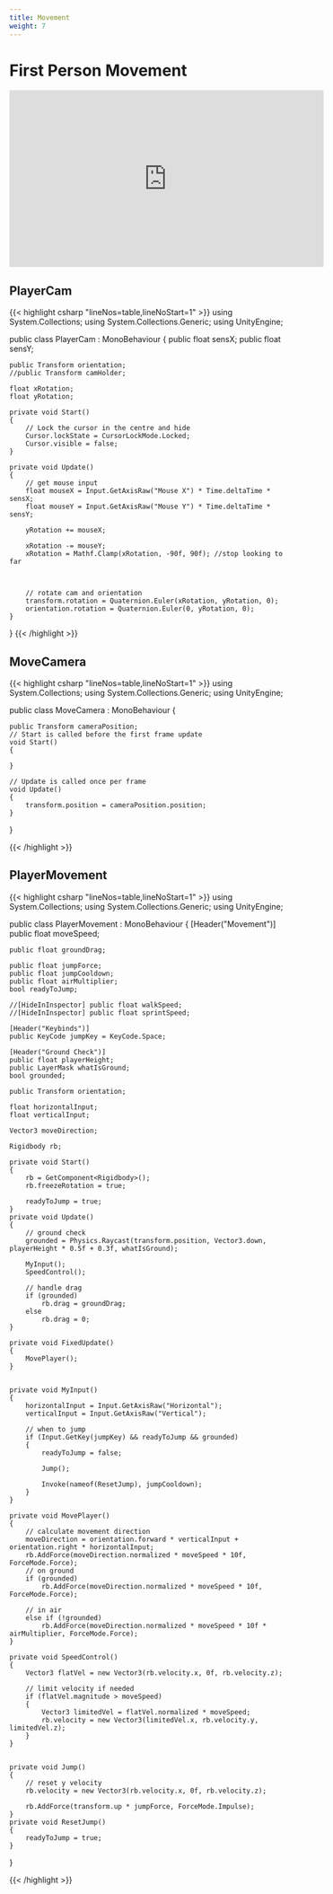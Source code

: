 ```yaml
---
title: Movement
weight: 7
---
```


# First Person Movement
<iframe width="560" height="315" src="https://www.youtube.com/embed/f473C43s8nE" title="YouTube video player" frameborder="0" allow="accelerometer; autoplay; clipboard-write; encrypted-media; gyroscope; picture-in-picture" allowfullscreen></iframe>


## PlayerCam
{{< highlight csharp "lineNos=table,lineNoStart=1" >}}
using System.Collections;
using System.Collections.Generic;
using UnityEngine;

public class PlayerCam : MonoBehaviour
{
    public float sensX;
    public float sensY;

    public Transform orientation;
    //public Transform camHolder;

    float xRotation;
    float yRotation;

    private void Start()
    {
        // Lock the cursor in the centre and hide
        Cursor.lockState = CursorLockMode.Locked;
        Cursor.visible = false;
    }

    private void Update()
    {
        // get mouse input
        float mouseX = Input.GetAxisRaw("Mouse X") * Time.deltaTime * sensX;
        float mouseY = Input.GetAxisRaw("Mouse Y") * Time.deltaTime * sensY;

        yRotation += mouseX;

        xRotation -= mouseY;
        xRotation = Mathf.Clamp(xRotation, -90f, 90f); //stop looking to far

        

        // rotate cam and orientation
        transform.rotation = Quaternion.Euler(xRotation, yRotation, 0);
        orientation.rotation = Quaternion.Euler(0, yRotation, 0);
    }

}
{{< /highlight >}}



## MoveCamera
{{< highlight csharp "lineNos=table,lineNoStart=1" >}}
using System.Collections;
using System.Collections.Generic;
using UnityEngine;

public class MoveCamera : MonoBehaviour
{

    public Transform cameraPosition;
    // Start is called before the first frame update
    void Start()
    {
        
    }

    // Update is called once per frame
    void Update()
    {
        transform.position = cameraPosition.position;
    }
}

{{< /highlight >}}

## PlayerMovement
{{< highlight csharp "lineNos=table,lineNoStart=1" >}}
using System.Collections;
using System.Collections.Generic;
using UnityEngine;

public class PlayerMovement : MonoBehaviour
{
    [Header("Movement")]
    public float moveSpeed;

    public float groundDrag;

    public float jumpForce;
    public float jumpCooldown;
    public float airMultiplier;
    bool readyToJump;

    //[HideInInspector] public float walkSpeed;
    //[HideInInspector] public float sprintSpeed;

    [Header("Keybinds")]
    public KeyCode jumpKey = KeyCode.Space;

    [Header("Ground Check")]
    public float playerHeight;
    public LayerMask whatIsGround;
    bool grounded;

    public Transform orientation;

    float horizontalInput;
    float verticalInput;

    Vector3 moveDirection;

    Rigidbody rb;

    private void Start()
    {
        rb = GetComponent<Rigidbody>();
        rb.freezeRotation = true;

        readyToJump = true;
    }
    private void Update()
    {
        // ground check
        grounded = Physics.Raycast(transform.position, Vector3.down, playerHeight * 0.5f + 0.3f, whatIsGround);

        MyInput();
        SpeedControl();

        // handle drag
        if (grounded)
            rb.drag = groundDrag;
        else
            rb.drag = 0;
    }

    private void FixedUpdate()
    {
        MovePlayer();
    }


    private void MyInput()
    {
        horizontalInput = Input.GetAxisRaw("Horizontal");
        verticalInput = Input.GetAxisRaw("Vertical");

        // when to jump
        if (Input.GetKey(jumpKey) && readyToJump && grounded)
        {
            readyToJump = false;

            Jump();

            Invoke(nameof(ResetJump), jumpCooldown);
        }
    }

    private void MovePlayer()
    {
        // calculate movement direction
        moveDirection = orientation.forward * verticalInput + orientation.right * horizontalInput;
        rb.AddForce(moveDirection.normalized * moveSpeed * 10f, ForceMode.Force);
        // on ground
        if (grounded)
            rb.AddForce(moveDirection.normalized * moveSpeed * 10f, ForceMode.Force);

        // in air
        else if (!grounded)
            rb.AddForce(moveDirection.normalized * moveSpeed * 10f * airMultiplier, ForceMode.Force);
    }

    private void SpeedControl()
    {
        Vector3 flatVel = new Vector3(rb.velocity.x, 0f, rb.velocity.z);

        // limit velocity if needed
        if (flatVel.magnitude > moveSpeed)
        {
            Vector3 limitedVel = flatVel.normalized * moveSpeed;
            rb.velocity = new Vector3(limitedVel.x, rb.velocity.y, limitedVel.z);
        }
    }


    private void Jump()
    {
        // reset y velocity
        rb.velocity = new Vector3(rb.velocity.x, 0f, rb.velocity.z);

        rb.AddForce(transform.up * jumpForce, ForceMode.Impulse);
    }
    private void ResetJump()
    {
        readyToJump = true;
    }

}

{{< /highlight >}}